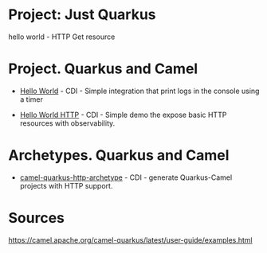 # Project: Just Quarkus

hello world - HTTP Get resource

# Project. Quarkus and Camel 

* [Hello World](./camel-hello-world/README.adoc) - CDI - Simple integration that print logs in the console using a timer

* [Hello World HTTP](./camel-hello-world-http/README.adoc) - CDI - Simple demo the expose basic HTTP resources with observability.

# Archetypes. Quarkus and Camel 

* [camel-quarkus-http-archetype](./camel-quarkus-http-archetype/README.adoc) - CDI - generate Quarkus-Camel projects with HTTP support.


# Sources

https://camel.apache.org/camel-quarkus/latest/user-guide/examples.html